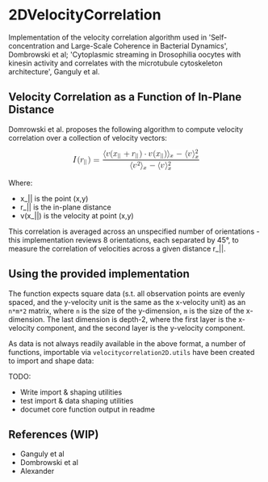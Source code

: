 # 2DVelocityCorrelation

Implementation of the velocity correlation algorithm used in 'Self-concentration and Large-Scale Coherence in Bacterial Dynamics', Dombrowski et al; 'Cytoplasmic streaming in Drosophilia oocytes with kinesin activity and correlates with the microtubule cytoskeleton architecture', Ganguly et al.

## Velocity Correlation as a Function of In-Plane Distance

Domrowski et al. proposes the following algorithm to compute velocity correlation over a collection of velocity vectors:
<p align="center">
  <img src = "READMEAssets\correlation_eq.png" alt="I(r_{||}) = \frac{\langle v(x_{||}+r_{||})\cdot v(x_{||})\rangle_x - \langle v \rangle^{2}_x}{\langle v^2\rangle_x - \langle v \rangle^{2}_x}"/>
</p>

Where:
 - x_|| is the point (x,y)
 - r_|| is the in-plane distance
 - v(x_||) is the velocity at point (x,y)

This correlation is averaged across an unspecified number of orientations - this implementation reviews 8 orientations, each separated by 45°, to measure the correlation of velocities across a given distance r_||.

## Using the provided implementation
The function expects square data (s.t. all observation points are evenly spaced, and the y-velocity unit is the same as the x-velocity unit) as an `n*m*2` matrix, where `n` is the size of the y-dimension, `m` is the size of the x-dimension. The last dimension is depth-2, where the first layer is the x-velocity component, and the second layer is the y-velocity component.

As data is not always readily available in the above format, a number of functions, importable via `velocitycorrelation2D.utils` have been created to import and shape data:

TODO:
- Write import & shaping utilities
- test import & data shaping utilities
- documet core function output in readme


## References (WIP)

- Ganguly et al
- Dombrowski et al
- Alexander
